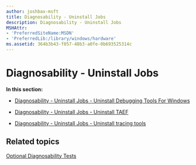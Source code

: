 ```yaml
---
author: joshbax-msft
title: Diagnosability - Uninstall Jobs
description: Diagnosability - Uninstall Jobs
MSHAttr:
- 'PreferredSiteName:MSDN'
- 'PreferredLib:/library/windows/hardware'
ms.assetid: 364b3b43-f057-48b3-a0fe-0b693525314c
---
```


# Diagnosability - Uninstall Jobs


**In this section:**

-   [Diagnosability - Uninstall Jobs - Uninstall Debugging Tools For Windows](diagnosability---uninstall-jobs---uninstall-debugging-tools-for-windows-22bbc8f1-a647-4f1d-852f-8044cc025704.md)

-   [Diagnosability - Uninstall Jobs - Uninstall TAEF](diagnosability---uninstall-jobs---uninstall-taef-dfda37da-969f-476e-ae1c-51fda98e20aa.md)

-   [Diagnosability - Uninstall Jobs - Uninstall tracing tools](diagnosability---uninstall-jobs---uninstall-tracing-tools-22be815f-a697-4ca8-b54c-c6d1d1453ffc.md)

## Related topics


[Optional Diagnosability Tests](optional-diagnosability-tests.md)

 

 







